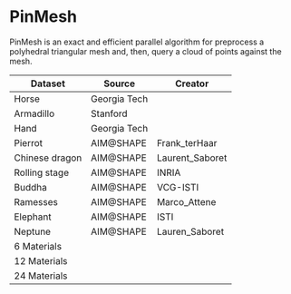 # PinMesh
PinMesh is an exact and efficient parallel algorithm for preprocess a polyhedral triangular mesh and, then, query a cloud of points against the mesh. 




Dataset          |          Source       |        Creator 
-----------------|-----------------------|----------------------------
Horse            |       Georgia Tech    |
Armadillo        |         Stanford      |     
Hand             |       Georgia Tech    |
Pierrot          |        AIM@SHAPE      |   Frank_terHaar
Chinese dragon   |        AIM@SHAPE      |   Laurent_Saboret
Rolling stage    |        AIM@SHAPE      |   INRIA
Buddha           |        AIM@SHAPE      |   VCG-ISTI
Ramesses         |        AIM@SHAPE      |   Marco_Attene
Elephant         |        AIM@SHAPE      |   ISTI
Neptune          |        AIM@SHAPE      |   Lauren_Saboret
6 Materials      |                       |
12 Materials     |                       |
24 Materials     |                       |








